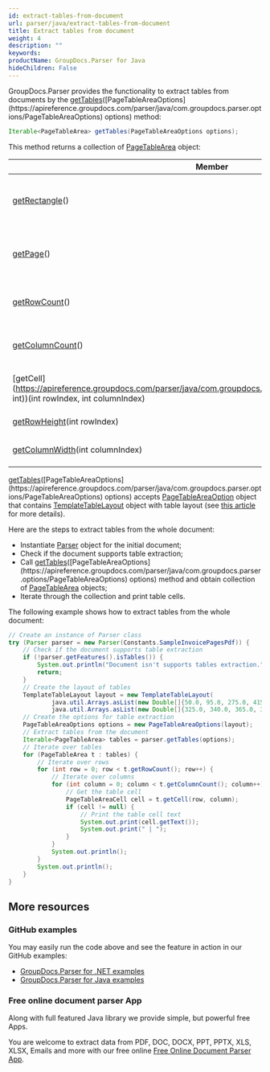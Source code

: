 ```yaml
---
id: extract-tables-from-document
url: parser/java/extract-tables-from-document
title: Extract tables from document
weight: 4
description: ""
keywords: 
productName: GroupDocs.Parser for Java
hideChildren: False
---
```


GroupDocs.Parser provides the functionality to extract tables from documents by the [getTables](https://apireference.groupdocs.com/parser/java/com.groupdocs.parser/Parser#getTables(com.groupdocs.parser.options.PageTableAreaOptions))([PageTableAreaOptions](https://apireference.groupdocs.com/parser/java/com.groupdocs.parser.options/PageTableAreaOptions) options) method:

```java
Iterable<PageTableArea> getTables(PageTableAreaOptions options);
```

This method returns a collection of [PageTableArea](https://apireference.groupdocs.com/parser/java/com.groupdocs.parser.data/PageTableArea) object:

| Member                                                       | Description                                     |
| ------------------------------------------------------------ | ----------------------------------------------- |
| [getRectangle](https://apireference.groupdocs.com/parser/java/com.groupdocs.parser.data/PageArea#getRectangle())() | The rectangular area that bounds text area.     |
| [getPage](https://apireference.groupdocs.com/parser/java/com.groupdocs.parser.data/PageArea#getPage())() | The page information (page index and page size) |
| [getRowCount](https://apireference.groupdocs.com/parser/java/com.groupdocs.parser.data/PageTableArea#getRowCount())() | The total number of the table rows.             |
| [getColumnCount](https://apireference.groupdocs.com/parser/java/com.groupdocs.parser.data/PageTableArea#getColumnCount())() | The total number of the table columns.          |
| [getCell](https://apireference.groupdocs.com/parser/java/com.groupdocs.parser.data/PageTableArea#getCell(int, int))(int rowIndex, int columnIndex) | The table cell by row and column indexes.       |
| [getRowHeight](https://apireference.groupdocs.com/parser/java/com.groupdocs.parser.data/PageTableArea#getRowHeight(int))(int rowIndex) | The the row height.                             |
| [getColumnWidth](https://apireference.groupdocs.com/parser/java/com.groupdocs.parser.data/PageTableArea#getColumnWidth(int))(int columnIndex) | Returns the column width.                       |

[getTables](https://apireference.groupdocs.com/parser/java/com.groupdocs.parser/Parser#getTables(com.groupdocs.parser.options.PageTableAreaOptions))([PageTableAreaOptions](https://apireference.groupdocs.com/parser/java/com.groupdocs.parser.options/PageTableAreaOptions) options) accepts [PageTableAreaOption](https://apireference.groupdocs.com/parser/java/com.groupdocs.parser.options/PageTableAreaOptions) object that contains [TemplateTableLayout](https://apireference.groupdocs.com/parser/java/com.groupdocs.parser.templates/TemplateTableLayout) object with table layout (see [this article](https://docs.groupdocs.com/display/parserjava/Working+with+templates#Workingwithtemplates-Templatetables) for more details).

Here are the steps to extract tables from the whole document:

- Instantiate [Parser](https://apireference.groupdocs.com/parser/java/com.groupdocs.parser/Parser) object for the initial document;
- Check if the document supports table extraction;
- Call [getTables](https://apireference.groupdocs.com/parser/java/com.groupdocs.parser/Parser#getTables(com.groupdocs.parser.options.PageTableAreaOptions))([PageTableAreaOptions](https://apireference.groupdocs.com/parser/java/com.groupdocs.parser.options/PageTableAreaOptions) options) method and obtain collection of [PageTableArea](https://apireference.groupdocs.com/parser/java/com.groupdocs.parser.data/PageTableArea) objects;
- Iterate through the collection and print table cells.

The following example shows how to extract tables from the whole document:

```java
// Create an instance of Parser class
try (Parser parser = new Parser(Constants.SampleInvoicePagesPdf)) {
    // Check if the document supports table extraction
    if (!parser.getFeatures().isTables()) {
        System.out.println("Document isn't supports tables extraction.");
        return;
    }
    // Create the layout of tables
    TemplateTableLayout layout = new TemplateTableLayout(
            java.util.Arrays.asList(new Double[]{50.0, 95.0, 275.0, 415.0, 485.0, 545.0}),
            java.util.Arrays.asList(new Double[]{325.0, 340.0, 365.0, 395.0}));
    // Create the options for table extraction
    PageTableAreaOptions options = new PageTableAreaOptions(layout);
    // Extract tables from the document
    Iterable<PageTableArea> tables = parser.getTables(options);
    // Iterate over tables
    for (PageTableArea t : tables) {
        // Iterate over rows
        for (int row = 0; row < t.getRowCount(); row++) {
            // Iterate over columns
            for (int column = 0; column < t.getColumnCount(); column++) {
                // Get the table cell
                PageTableAreaCell cell = t.getCell(row, column);
                if (cell != null) {
                    // Print the table cell text
                    System.out.print(cell.getText());
                    System.out.print(" | ");
                }
            }
            System.out.println();
        }
        System.out.println();
    }
}
```

## More resources

### GitHub examples

You may easily run the code above and see the feature in action in our GitHub examples:

- [GroupDocs.Parser for .NET examples](https://github.com/groupdocs-parser/GroupDocs.Parser-for-.NET)
- [GroupDocs.Parser for Java examples](https://github.com/groupdocs-parser/GroupDocs.Parser-for-Java)

### Free online document parser App

Along with full featured Java library we provide simple, but powerful free Apps.

You are welcome to extract data from PDF, DOC, DOCX, PPT, PPTX, XLS, XLSX, Emails and more with our free online [Free Online Document Parser App](https://products.groupdocs.app/parser).